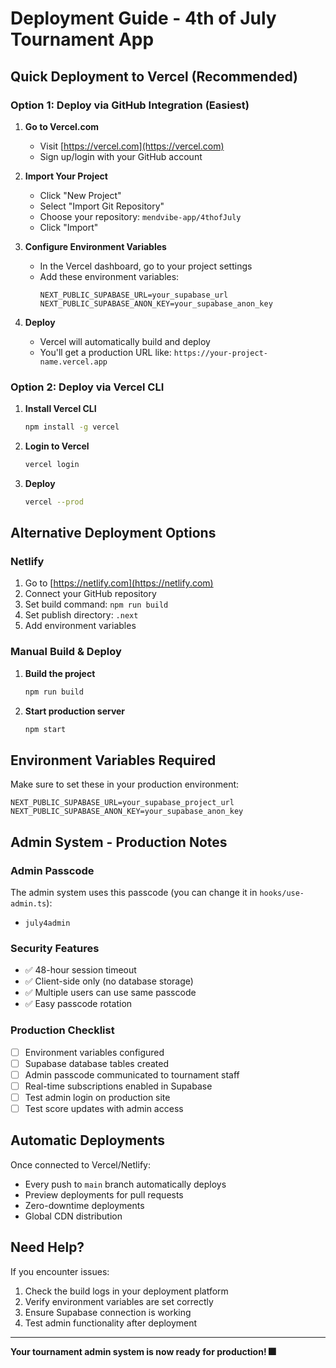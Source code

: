 # Deployment Guide - 4th of July Tournament App

## Quick Deployment to Vercel (Recommended)

### Option 1: Deploy via GitHub Integration (Easiest)

1. **Go to Vercel.com**
   - Visit [https://vercel.com](https://vercel.com)
   - Sign up/login with your GitHub account

2. **Import Your Project**
   - Click "New Project"
   - Select "Import Git Repository"
   - Choose your repository: `mendvibe-app/4thofJuly`
   - Click "Import"

3. **Configure Environment Variables**
   - In the Vercel dashboard, go to your project settings
   - Add these environment variables:
     ```
     NEXT_PUBLIC_SUPABASE_URL=your_supabase_url
     NEXT_PUBLIC_SUPABASE_ANON_KEY=your_supabase_anon_key
     ```

4. **Deploy**
   - Vercel will automatically build and deploy
   - You'll get a production URL like: `https://your-project-name.vercel.app`

### Option 2: Deploy via Vercel CLI

1. **Install Vercel CLI**
   ```bash
   npm install -g vercel
   ```

2. **Login to Vercel**
   ```bash
   vercel login
   ```

3. **Deploy**
   ```bash
   vercel --prod
   ```

## Alternative Deployment Options

### Netlify
1. Go to [https://netlify.com](https://netlify.com)
2. Connect your GitHub repository
3. Set build command: `npm run build`
4. Set publish directory: `.next`
5. Add environment variables

### Manual Build & Deploy
1. **Build the project**
   ```bash
   npm run build
   ```

2. **Start production server**
   ```bash
   npm start
   ```

## Environment Variables Required

Make sure to set these in your production environment:

```env
NEXT_PUBLIC_SUPABASE_URL=your_supabase_project_url
NEXT_PUBLIC_SUPABASE_ANON_KEY=your_supabase_anon_key
```

## Admin System - Production Notes

### Admin Passcode
The admin system uses this passcode (you can change it in `hooks/use-admin.ts`):
- `july4admin`

### Security Features
- ✅ 48-hour session timeout
- ✅ Client-side only (no database storage)
- ✅ Multiple users can use same passcode
- ✅ Easy passcode rotation

### Production Checklist
- [ ] Environment variables configured
- [ ] Supabase database tables created
- [ ] Admin passcode communicated to tournament staff
- [ ] Real-time subscriptions enabled in Supabase
- [ ] Test admin login on production site
- [ ] Test score updates with admin access

## Automatic Deployments

Once connected to Vercel/Netlify:
- Every push to `main` branch automatically deploys
- Preview deployments for pull requests
- Zero-downtime deployments
- Global CDN distribution

## Need Help?

If you encounter issues:
1. Check the build logs in your deployment platform
2. Verify environment variables are set correctly
3. Ensure Supabase connection is working
4. Test admin functionality after deployment

---

**Your tournament admin system is now ready for production! 🎆** 